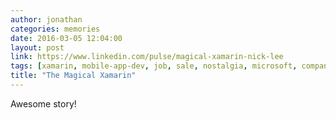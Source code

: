```yaml
---
author: jonathan
categories: memories
date: 2016-03-05 12:04:00
layout: post
link: https://www.linkedin.com/pulse/magical-xamarin-nick-lee
tags: [xamarin, mobile-app-dev, job, sale, nostalgia, microsoft, company]
title: "The Magical Xamarin"
---
```

Awesome story!
